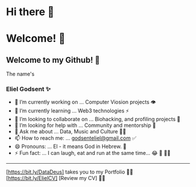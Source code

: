 # Hi there 👋
# Welcome! 🤗 
## Welcome to my Github! 🥳
The name's
### Eliel Godsent ✨

- 🔭 I’m currently working on ... Computer Viosion projects 👁 
- 🌱 I’m currently learning ... Web3 technologies ⚡️ 
- 👯 I’m looking to collaborate on ... Biohacking, and profiling projects 🚀 
- 🤔 I’m looking for help with ... Community and mentorship 🎤
- 💬 Ask me about ... Data, Music and Culture 🤌🏾
- 📫 How to reach me: ... godsenteliel@gmail.com ✅
- 😄 Pronouns: ... El - it means God in Hebrew. 👑 
- ⚡ Fun fact: ... I can laugh, eat and run at the same time... 😂 🍲 🏃‍♀️ 

__________________________________________________________________________________________________________________________________________________________

[https://bit.ly/DataDeus] takes you to my Portfolio 👍🏾
<br>
[https://bit.ly/ElielCV] [Review my CV] 🙌🏾

